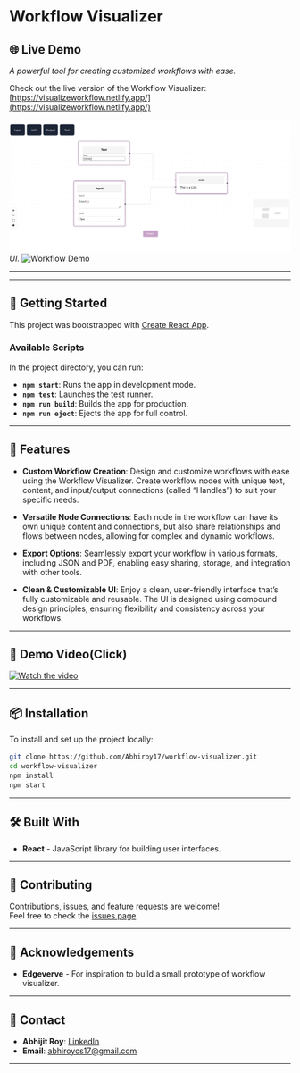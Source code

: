 
# Workflow Visualizer

## 🌐 Live Demo
*A powerful tool for creating customized workflows with ease.*

Check out the live version of the Workflow Visualizer: [https://visualizeworkflow.netlify.app/](https://visualizeworkflow.netlify.app/)

![Workflow Visualizer Banner](https://github.com/Abhiroy17/workflow-visualizer/blob/master/image.png) 
*UI.*
![Workflow Demo](https://github.com/user-attachments/assets/4fc515cd-fe50-48db-bb4f-2e109bd9267a)
 
---





---

## 🚀 Getting Started

This project was bootstrapped with [Create React App](https://github.com/facebook/create-react-app).

### Available Scripts

In the project directory, you can run:

- **`npm start`**: Runs the app in development mode.
- **`npm test`**: Launches the test runner.
- **`npm run build`**: Builds the app for production.
- **`npm run eject`**: Ejects the app for full control.

---

## 🌟 Features

- **Custom Workflow Creation**: Design and customize workflows with ease using the Workflow Visualizer. Create workflow nodes with unique text, content, and input/output connections (called “Handles”) to suit your specific needs.

- **Versatile Node Connections**: Each node in the workflow can have its own unique content and connections, but also share relationships and flows between nodes, allowing for complex and dynamic workflows.

- **Export Options**: Seamlessly export your workflow in various formats, including JSON and PDF, enabling easy sharing, storage, and integration with other tools.

- **Clean & Customizable UI**: Enjoy a clean, user-friendly interface that’s fully customizable and reusable. The UI is designed using compound design principles, ensuring flexibility and consistency across your workflows.

---

## 🎥 Demo Video(Click)

[![Watch the video](https://github.com/user-attachments/assets/4b72ed03-7526-49d4-8ce9-aa254a89ad2b)](https://youtu.be/cYETvFV4Ex0)

---

## 📦 Installation

To install and set up the project locally:

```bash
git clone https://github.com/Abhiroy17/workflow-visualizer.git
cd workflow-visualizer
npm install
npm start
```

---

## 🛠️ Built With

- **React** - JavaScript library for building user interfaces.

---

## 🤝 Contributing

Contributions, issues, and feature requests are welcome!  
Feel free to check the [issues page](https://github.com/Abhiroy17/workflow-visualizer/issues).

---


## 🎉 Acknowledgements

- **Edgeverve** - For inspiration to build a small prototype of workflow visualizer.

---

## 📧 Contact

- **Abhijit Roy**: [LinkedIn](https://www.linkedin.com/in/abhijit-roy-a873601b0)
- **Email**: [abhiroycs17@gmail.com](mailto:abhiroycs17@gmail.com)

---

